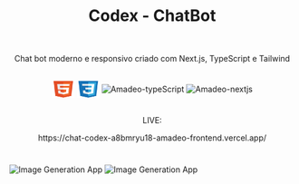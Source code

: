 <h1 align="center">Codex - ChatBot</h1>


</br>
<p align="center">Chat bot moderno e responsivo criado com Next.js, TypeScript e Tailwind</p>

</br>
 <div style="display: inline_block" align="center">
     <img align="center" alt="Amadeo-HTML" height="30" width="40" src="https://raw.githubusercontent.com/devicons/devicon/master/icons/html5/html5-original.svg">
     <img align="center" alt="Amadeo-CSS" height="30" width="40" src="https://raw.githubusercontent.com/devicons/devicon/master/icons/css3/css3-original.svg">
     <img align="center" alt="Amadeo-typeScript" height="30" width="40" src="https://github.com/Amadeo-Frontend/devicon/blob/master/icons/typescript/typescript-original.svg">
 <img align="center" alt="Amadeo-nextjs" height="30" width="40" src="https://github.com/Amadeo-Frontend/devicon/blob/master/icons/nextjs/nextjs-original.svg">
  </div>
  </br>

 <div align="center">
 <p align="center">LIVE:</p>
https://chat-codex-a8bmryu18-amadeo-frontend.vercel.app/
 </div>
 
#

![Image Generation App](https://github.com/Amadeo-Frontend/images_sites/blob/main/codex-2.png)
![Image Generation App](https://github.com/Amadeo-Frontend/images_sites/blob/main/codex-1.png)


